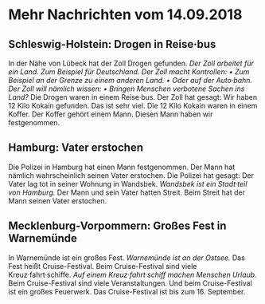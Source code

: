# Mehr Nachrichten vom 14.09.2018


## Schleswig-Holstein: Drogen in Reise·bus
In der Nähe von Lübeck hat der Zoll Drogen gefunden. 
*Der Zoll arbeitet für ein Land.* 
*Zum Beispiel für Deutschland.* 
*Der Zoll macht Kontrollen:* 
*• Zum Beispiel an der Grenze zu einem anderen Land.* 
*• Oder auf der Auto·bahn.* 
*Der Zoll will nämlich wissen:* 
*• Bringen Menschen verbotene Sachen ins Land?* Die Drogen waren in einem Reise·bus. Der Zoll hat gesagt: Wir haben 12 Kilo Kokain gefunden. Das ist sehr viel. Die 12 Kilo Kokain waren in einem Koffer. Der Koffer gehört einem Mann. Diesen Mann haben wir festgenommen. 

## Hamburg: Vater erstochen
Die Polizei in Hamburg hat einen Mann festgenommen. Der Mann hat nämlich wahrscheinlich seinen Vater erstochen. Die Polizei hat gesagt: Der Vater lag tot in seiner Wohnung in Wandsbek. 
*Wandsbek ist ein Stadt·teil von Hamburg.* Der Mann und sein Vater hatten Streit. Beim Streit hat der Mann seinen Vater erstochen. 

## Mecklenburg-Vorpommern: Großes Fest in Warnemünde
In Warnemünde ist ein großes Fest. 
*Warnemünde ist an der Ostsee.* Das Fest heißt Cruise-Festival. Beim Cruise-Festival sind viele Kreuz·fahrt·schiffe. 
*Auf einem Kreuz·fahrt·schiff machen Menschen Urlaub.* Beim Cruise-Festival sind viele Veranstaltungen. Und beim Cruise-Festival ist ein großes Feuerwerk. Das Cruise-Festival ist bis zum 16. September. 
